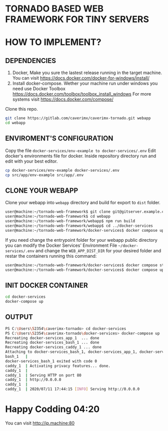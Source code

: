 # TORNADO BASED WEB FRAMEWORK FOR TINY SERVERS

# HOW TO IMPLEMENT?


## DEPENDENCIES
1. Docker, Make you sure the lastest release running in the target machine. You can visit https://docs.docker.com/docker-for-windows/install/
2. Install docker-compose. Wether your machine run under windows you need use Docker Toolbox https://docs.docker.com/toolbox/toolbox_install_windows  For more systems visit https://docs.docker.com/compose/

Clone this repo.
```bash
git clone https://gitlab.com/caverimx/caverimx-tornado.git webapp
cd webapp
```


## ENVIROMENT'S CONFIGURATION
Copy the file 
`
docker-services/env-example to docker-services/.env
`
Edit docker's environments file for docker. Inside repository directory run and edit with your best editor.

```bash
cp docker-services/env-example docker-services/.env
cp src/app/env-example src/app/.env
```
## CLONE YOUR WEBAPP
Clone your webapp into `webapp` directory and build for export to `dist` folder.
```bash
user@machine:~/tornado-web-framework$ git clone git@gitserver.example.com:user/your-webapp.git webapp
user@machine:~/tornado-web-framework$ cd webapp
user@machine:~/tornado-web-framework/webapp$ npm run build
user@machine:~/tornado-web-framework/webapp$ cd ../docker-services
user@machine:~/tornado-web-framework/docker-services$ docker compose up -d
```
If you need change the entrypoint folder for your webapp public directory you can modify the Docker Services' Environment File `~/docker-services/.env` and change the `WEB_APP_DIST_DIR` for your desired folder and restar the containers running this command:
```bash
user@machine:~/tornado-web-framework/docker-services$ docker compose stop
user@machine:~/tornado-web-framework/docker-services$ docker compose up -d --force-recreate
```
## INIT DOCKER CONTAINER
```bash
cd docker-services
docker-compose up
```
## OUTPUT
```bash
PS C:\Users\52354\caverimx-tornado> cd docker-services
PS C:\Users\52354\caverimx-tornado\docker-services> docker-compose up
Recreating docker-services_app_1  ... done
Recreating docker-services_bash_1 ... done
Recreating docker-services_caddy_1 ... done
Attaching to docker-services_bash_1, docker-services_app_1, docker-services_caddy_1
bash_1   | 
docker-services_bash_1 exited with code 0
caddy_1  | Activating privacy features... done.
caddy_1  |
caddy_1  | Serving HTTP on port 80
caddy_1  | http://0.0.0.0
caddy_1  |
caddy_1  | 2020/07/11 17:44:15 [INFO] Serving http://0.0.0.0 
```

# Happy Codding 04:20
You can visit http://ip.machine:80